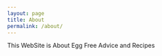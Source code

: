 ```yaml
---
layout: page
title: About
permalink: /about/
---
```


This WebSite is About Egg Free Advice and Recipes